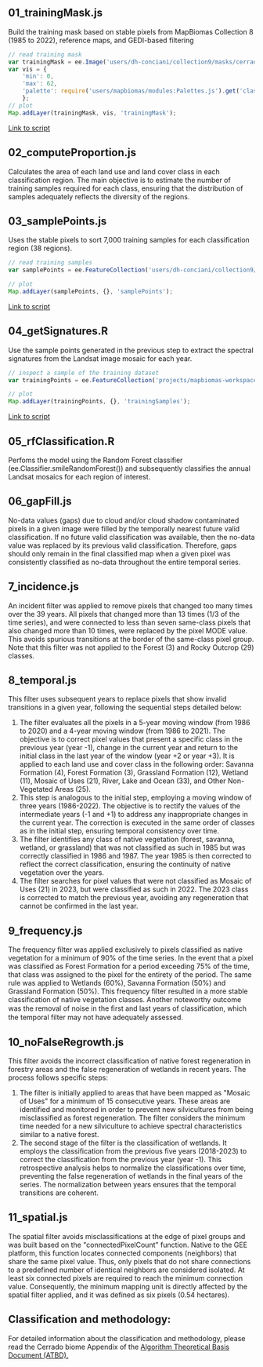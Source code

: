 ## 01_trainingMask.js
Build the training mask based on stable pixels from MapBiomas Collection 8 (1985 to 2022), reference maps, and GEDI-based filtering 
```javascript
// read training mask
var trainingMask = ee.Image('users/dh-conciani/collection9/masks/cerrado_trainingMask_1985_2022_v4');
var vis = {
    'min': 0,
    'max': 62,
    'palette': require('users/mapbiomas/modules:Palettes.js').get('classification8')
    };
// plot 
Map.addLayer(trainingMask, vis, 'trainingMask'); 
```
[Link to script](https://code.earthengine.google.com/1946c6a6cc6c0f753ab189990b3ce2a6)

## 02_computeProportion.js
Calculates the area of each land use and land cover class in each classification region. The main objective is to estimate the number of training samples required for each class, ensuring that the distribution of samples adequately reflects the diversity of the regions.

## 03_samplePoints.js
Uses the stable pixels to sort 7,000 training samples for each classification region (38 regions). 
```javascript
// read training samples
var samplePoints = ee.FeatureCollection('users/dh-conciani/collection9/sample/points/samplePoints_v4');

// plot
Map.addLayer(samplePoints, {}, 'samplePoints');
```
[Link to script](https://code.earthengine.google.com/b72984eb093a132408fa5ebc56c6dcaf)

## 04_getSignatures.R
Use the sample points generated in the previous step to extract the spectral signatures from the Landsat image mosaic for each year.
```javascript
// inspect a sample of the training dataset 
var trainingPoints = ee.FeatureCollection('projects/mapbiomas-workspace/COLECAO_DEV/COLECAO9_DEV/CERRADO/training/v8/train_col9_reg10_1985_v8');

// plot
Map.addLayer(trainingPoints, {}, 'trainingSamples');
```
[Link to script](https://code.earthengine.google.com/9a2b7176c9a33d22890d72e7e7ca9b13)

## 05_rfClassification.R
Perfoms the model using the Random Forest classifier (ee.Classifier.smileRandomForest()) and subsequently classifies the annual Landsat mosaics for each region of interest.

## 06_gapFill.js
No-data values (gaps) due to cloud and/or cloud shadow contaminated pixels in a given image were filled by the temporally nearest future valid classification. If no future valid classification was available, then the no-data value was replaced by its previous valid classification. Therefore, gaps should only remain in the final classified map when a given pixel was consistently classified as no-data throughout the entire temporal series. 

## 7_incidence.js
An incident filter was applied to remove pixels that changed too many times over the 39 years. All pixels that changed more than 13 times (1/3 of the time series), and were connected to less than seven same-class pixels that also changed more than 10 times, were replaced by the pixel MODE value. This avoids spurious transitions at the border of the same-class pixel group. Note that this filter was not applied to the Forest (3) and Rocky Outcrop (29) classes.  

## 8_temporal.js
This filter uses subsequent years to replace pixels that show invalid transitions in a given year, following the sequential steps detailed below:
1. The filter evaluates all the pixels in a 5-year moving window (from 1986 to 2020) and a 4-year moving window (from 1986 to 2021). The objective is to correct pixel values that present a specific class in the previous year (year -1), change in the current year and return to the initial class in the last year of the window (year +2 or year +3). It is applied to each land use and cover class in the following order: Savanna Formation (4), Forest Formation (3), Grassland Formation (12), Wetland (11), Mosaic of Uses (21), River, Lake and Ocean (33), and Other Non-Vegetated Areas (25).
2. This step is analogous to the initial step, employing a moving window of three years (1986-2022). The objective is to rectify the values of the intermediate years (-1 and +1) to address any inappropriate changes in the current year. The correction is executed in the same order of classes as in the initial step, ensuring temporal consistency over time.
3. The filter identifies any class of native vegetation (forest, savanna, wetland, or grassland) that was not classified as such in 1985 but was correctly classified in 1986 and 1987. The year 1985 is then corrected to reflect the correct classification, ensuring the continuity of native vegetation over the years.
4. The filter searches for pixel values that were not classified as Mosaic of Uses (21) in 2023, but were classified as such in 2022. The 2023 class is corrected to match the previous year, avoiding any regeneration that cannot be confirmed in the last year.

## 9_frequency.js
The frequency filter was applied exclusively to pixels classified as native vegetation for a minimum of 90% of the time series. In the event that a pixel was classified as Forest Formation for a period exceeding 75% of the time, that class was assigned to the pixel for the entirety of the period. The same rule was applied to Wetlands (60%), Savanna Formation (50%) and Grassland Formation (50%). This frequency filter resulted in a more stable classification of native vegetation classes. Another noteworthy outcome was the removal of noise in the ﬁrst and last years of classification, which the temporal filter may not have adequately assessed.

## 10_noFalseRegrowth.js
This filter avoids the incorrect classification of native forest regeneration in forestry areas and the false regeneration of wetlands in recent years. The process follows specific steps: 
1. The filter is initially applied to areas that have been mapped as "Mosaic of Uses" for a minimum of 15 consecutive years. These areas are identified and monitored in order to prevent new silvicultures from being misclassified as forest regeneration. The filter considers the minimum time needed for a new silviculture to achieve spectral characteristics similar to a native forest.
2. The second stage of the filter is the classification of wetlands. It employs the classification from the previous five years (2018-2023) to correct the classification from the previous year (year -1). This retrospective analysis helps to normalize the classifications over time, preventing the false regeneration of wetlands in the final years of the series. The normalization between years ensures that the temporal transitions are coherent.

## 11_spatial.js
The spatial filter avoids misclassifications at the edge of pixel groups and was built based on the "connectedPixelCount" function. Native to the GEE platform, this function locates connected components (neighbors) that share the same pixel value. Thus, only pixels that do not share connections to a predefined number of identical neighbors are considered isolated. At least six connected pixels are required to reach the minimum connection value. Consequently, the minimum mapping unit is directly affected by the spatial filter applied, and it was defined as six pixels (0.54 hectares).

## Classification and methodology:
For detailed information about the classification and methodology, please read the Cerrado biome Appendix of the [Algorithm Theoretical Basis Document (ATBD).](https://mapbiomas.org/download-dos-atbds)


